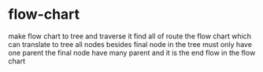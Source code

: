 # flow-chart
make flow chart to tree and traverse it find all of route
the flow chart which can translate to tree
all nodes besides final node in the tree must only have one parent
the final node have many parent and it is the end flow in the flow chart
